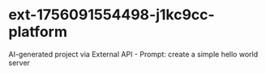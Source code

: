 # ext-1756091554498-j1kc9cc-platform
AI-generated project via External API - Prompt: create a simple hello world server
